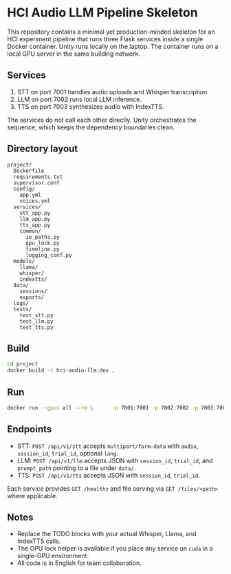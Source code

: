 # HCI Audio LLM Pipeline Skeleton

This repository contains a minimal yet production-minded skeleton for an HCI experiment pipeline that runs three Flask services inside a single Docker container.
Unity runs locally on the laptop. The container runs on a local GPU server in the same building network.

## Services
1. STT on port 7001 handles audio uploads and Whisper transcription.
2. LLM on port 7002 runs local LLM inference.
3. TTS on port 7003 synthesizes audio with IndexTTS.

The services do not call each other directly. Unity orchestrates the sequence, which keeps the dependency boundaries clean.

## Directory layout
```text
project/
  Dockerfile
  requirements.txt
  supervisor.conf
  config/
    app.yml
    voices.yml
  services/
    stt_app.py
    llm_app.py
    tts_app.py
    common/
      io_paths.py
      gpu_lock.py
      timeline.py
      logging_conf.py
  models/
    llama/
    whisper/
    indextts/
  data/
    sessions/
    exports/
  logs/
  tests/
    test_stt.py
    test_llm.py
    test_tts.py
```

## Build
```bash
cd project
docker build -t hci-audio-llm:dev .
```

## Run
```bash
docker run --gpus all --rm \      -p 7001:7001 -p 7002:7002 -p 7003:7003 \      -v $(pwd)/data:/workspace/data \      hci-audio-llm:dev
```

## Endpoints
- STT: `POST /api/v1/stt` accepts `multipart/form-data` with `audio`, `session_id`, `trial_id`, optional `lang`.
- LLM: `POST /api/v1/llm` accepts JSON with `session_id`, `trial_id`, and `prompt_path` pointing to a file under `data/`.
- TTS: `POST /api/v1/tts` accepts JSON with `session_id`, `trial_id`.

Each service provides `GET /healthz` and file serving via `GET /files/<path>` where applicable.

## Notes
- Replace the TODO blocks with your actual Whisper, Llama, and IndexTTS calls.
- The GPU lock helper is available if you place any service on `cuda` in a single-GPU environment.
- All code is in English for team collaboration.
